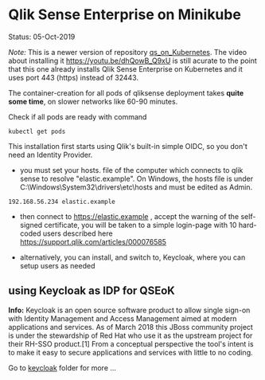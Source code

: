 # Qlik Sense Enterprise on Minikube

Status: 05-Oct-2019

*Note:* This is a newer version of repository <a href="https://github.com/ChristofSchwarz/qs_on_Kubernetes/tree/master/vagrantprovision">qs_on_Kubernetes</a>. The video about installing it https://youtu.be/dhQowB_Q9xU is still acurate to the point that this one already installs Qlik Sense Enterprise on Kubernetes and it uses port 443 (https) instead of 32443. 

The container-creation for all pods of qliksense deployment takes **quite some time**, on slower networks like 60-90 minutes.

Check if all pods are ready with command
```
kubectl get pods
```
This installation first starts using Qlik's built-in simple OIDC, so you don't need an Identity Provider.
 * you must set your hosts. file of the computer which connects to qlik sense to resolve "elastic.example". On Windows, the hosts file is under C:\Windows\System32\drivers\etc\hosts and must be edited as Admin.
```
192.168.56.234 elastic.example
```
 * then connect to https://elastic.example , accept the warning of the self-signed certificate, you will be taken to a simple login-page with 10 hard-coded users described here https://support.qlik.com/articles/000076585
 
 * alternatively, you can install, and switch to, Keycloak, where you can setup users as needed

## using Keycloak as IDP for QSEoK

**Info:** Keycloak is an open source software product to allow single sign-on with Identity Management and Access Management aimed at modern applications and services. As of March 2018 this JBoss community project is under the stewardship of Red Hat who use it as the upstream project for their RH-SSO product.[1] From a conceptual perspective the tool's intent is to make it easy to secure applications and services with little to no coding.

Go to <a href="keycloak">keycloak</a> folder for more ...


